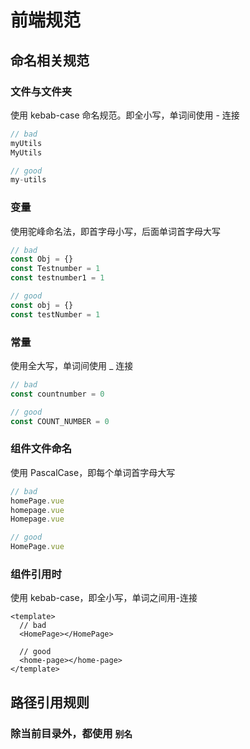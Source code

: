 # 前端规范

## 命名相关规范

### 文件与文件夹

使用 kebab-case 命名规范。即全小写，单词间使用 - 连接

```javascript
// bad
myUtils
MyUtils

// good
my-utils
```

### 变量

使用驼峰命名法，即首字母小写，后面单词首字母大写

```javascript
// bad
const Obj = {}
const Testnumber = 1
const testnumber1 = 1

// good
const obj = {}
const testNumber = 1

```

### 常量

使用全大写，单词间使用 _ 连接

```javascript
// bad
const countnumber = 0

// good
const COUNT_NUMBER = 0

```

### 组件文件命名

使用 PascalCase，即每个单词首字母大写

```javascript
// bad
homePage.vue
homepage.vue
Homepage.vue

// good
HomePage.vue

```

### 组件引用时

使用 kebab-case，即全小写，单词之间用-连接

```vue
<template>
  // bad
  <HomePage></HomePage>

  // good
  <home-page></home-page>
</template>
```


## 路径引用规则

### 除当前目录外，都使用 `别名`
